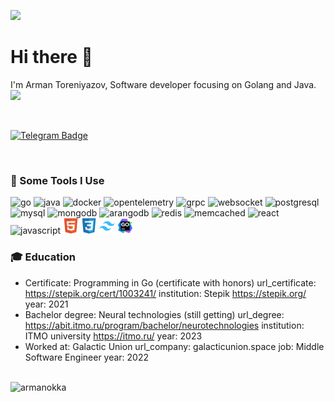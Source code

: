 ![](https://github.com/halfrost/halfrost/blob/master/icons/header_.png)

# Hi there 👋

I'm Arman Toreniyazov, Software developer focusing on Golang and Java. <img src="https://media.giphy.com/media/h5dJapCzKEdZb3BVRI/giphy.gif" width="50">

<br />

[![Telegram Badge](https://img.shields.io/badge/-Telegram-blue?style=plastic&logo=telegram&logoColor=white&link=https://t.me/armanokka)](https://t.me/armanokka)

<br />

<h3>🚀 Some Tools I Use</h3>
<p align="left">
<img src="https://cdn.svgporn.com/logos/go.svg" alt="go" width="25" height="25" />
<img src="https://cdn.svgporn.com/logos/java.svg" alt="java" width="25" height="25" />
<img src="https://cdn.svgporn.com/logos/docker-icon.svg" alt="docker" width="25" height="25" />
<img src="https://cdn.svgporn.com/logos/opentelemetry.svg" alt="opentelemetry" width="25" height="25" />
  
<img src="https://cdn.svgporn.com/logos/grpc.svg" alt="grpc" width="25" height="25" />
<img src="https://cdn.svgporn.com/logos/websocket.svg" alt="websocket" width="25" height="25" />
  
<img src="https://cdn.svgporn.com/logos/postgresql.svg" alt="postgresql" width="25" height="25" />
<img src="https://cdn.svgporn.com/logos/mysql.svg" alt="mysql" width="25" height="25" />
<img src="https://cdn.svgporn.com/logos/mongodb.svg" alt="mongodb" width="25" height="25" />
<img src="https://cdn.svgporn.com/logos/arangodb.svg" alt="arangodb" width="25" height="25" />
<img src="https://cdn.svgporn.com/logos/redis.svg" alt="redis" width="25" height="25" />
<img src="https://cdn.svgporn.com/logos/memcached.svg" alt="memcached" width="25" height="25" />
  
<img src="https://cdn.svgporn.com/logos/react.svg" alt="react" width="25" height="25" />
<img src="https://cdn.svgporn.com/logos/javascript.svg" alt="javascript" width="25" height="25" />
<img src="https://raw.githubusercontent.com/devicons/devicon/master/icons/html5/html5-original.svg" alt="html5" width="25" height="25" />
<img src="https://raw.githubusercontent.com/devicons/devicon/master/icons/css3/css3-original.svg" alt="css3" width="25" height="25" />
<img src="https://raw.githubusercontent.com/devicons/devicon/master/icons/tailwindcss/tailwindcss-original.svg" alt="tailwindcss" width="25" height="25" />

<img src="https://raw.githubusercontent.com/devicons/devicon/master/icons/goland/goland-original.svg" alt="goland" width="25" height="25" />
</p>

<h3>🎓 Education</h3>

- Certificate: Programming in Go (certificate with honors)
  url_certificate: https://stepik.org/cert/1003241/
  institution: Stepik https://stepik.org/
  year: 2021
- Bachelor degree: Neural technologies (still getting)
  url_degree: https://abit.itmo.ru/program/bachelor/neurotechnologies
  institution: ITMO university https://itmo.ru/
  year: 2023
- Worked at: Galactic Union
  url_company: galacticunion.space
  job: Middle Software Engineer
  year: 2022
  
<br />

<img  src="https://github-readme-stats-git-masterrstaa-rickstaa.vercel.app/api?username=armanokka&show_icons=true&theme=tokyonight&icon_color=6392DF&hide=prs" alt="armanokka">
